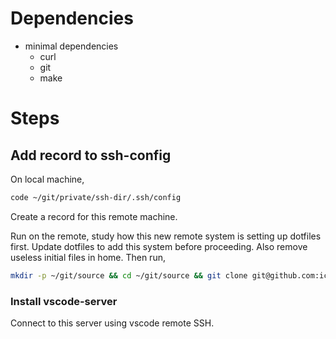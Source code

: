 # Dependencies

- minimal dependencies
    - curl
    - git
    - make

# Steps

## Add record to ssh-config

On local machine,

```sh
code ~/git/private/ssh-dir/.ssh/config
```

Create a record for this remote machine.

Run on the remote, study how this new remote system is setting up dotfiles first. Update dotfiles to add this system before proceeding.
Also remove useless initial files in home.
Then run,

```sh
mkdir -p ~/git/source && cd ~/git/source && git clone git@github.com:ickc/bootstrapping-os-environments.git && bootstrapping-os-environments/linux-minimal/install.sh
```

### Install vscode-server

Connect to this server using vscode remote SSH.
